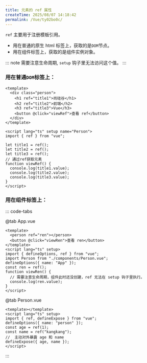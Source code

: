 ```yaml
---
title: 元素的 ref 属性
createTime: 2025/08/07 14:18:42
permalink: /Vue/ty02bo0c/
---
```


`ref` 主要用于注册模板引用。

- 用在普通的原生 html 标签上，获取的是`DOM`节点。
- 用在组件标签上，获取的是组件实例对象。

::: note 需要注意生命周期, `setup` 钩子里无法访问这个值。
:::

### 用在普通`DOM`标签上：

```vue :collapsed-lines=10
<template>
  <div class="person">
    <h1 ref="title1">尚硅谷</h1>
    <h2 ref="title2">前端</h2>
    <h3 ref="title3">Vue</h3>
    <button @click="viewRef">查看 ref</button>
  </div>
</template>

<script lang="ts" setup name="Person">
import { ref } from "vue";

let title1 = ref();
let title2 = ref();
let title3 = ref();
// 通过ref获取元素
function viewRef() {
  console.log(title1.value);
  console.log(title2.value);
  console.log(title3.value);
}
</script>
```

### 用在组件标签上：

::: code-tabs

@tab App.vue

```vue :collapsed-lines=10
<template>
  <person ref="ren"></person>
  <button @click="viewRen">查看 ren</button>
</template>
<script lang="ts" setup>
import { defineOptions, ref } from "vue";
import Person from "./components/Person.vue";
defineOptions({ name: "App" });
const ren = ref();
function viewRen() {
  // 需要注意生命周期，组件此时还没创建，ref 无法在 setup 钩子里执行。
  console.log(ren.value);
}
</script>
```

@tab Person.vue

```vue :collapsed-lines=10
<template></template>
<script lang="ts" setup>
import { ref, defineExpose } from "vue";
defineOptions({ name: "person" });
const age = ref(1);
const name = ref("kangkang");
//  主动对外暴露 age 和 name
defineExpose({ age, name });
</script>
```

:::
